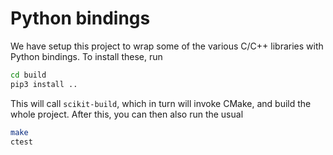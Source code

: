 # Python bindings



We have setup this project to wrap some of the various C/C++
libraries with Python bindings. To install these, run
```bash
cd build
pip3 install ..
```

This will call `scikit-build`, which in turn will invoke 
CMake, and build the whole project. After this, you can then 
also run the usual 
```bash
make
ctest
```